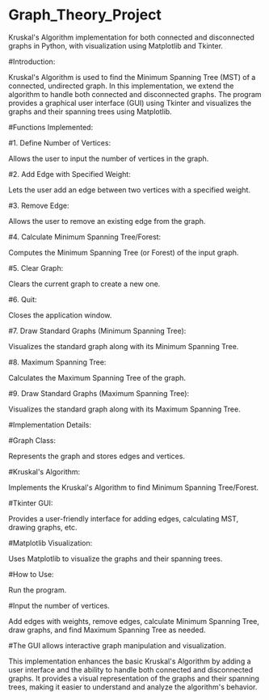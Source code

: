 # Graph_Theory_Project

Kruskal's Algorithm implementation for both connected and disconnected graphs in Python, with visualization using Matplotlib and Tkinter.

#Introduction:

Kruskal's Algorithm is used to find the Minimum Spanning Tree (MST) of a connected, undirected graph. In this implementation, we extend the algorithm to handle both connected and disconnected graphs. The program provides a graphical user interface (GUI) using Tkinter and visualizes the graphs and their spanning trees using Matplotlib.

#Functions Implemented:

#1. Define Number of Vertices:

Allows the user to input the number of vertices in the graph.

#2. Add Edge with Specified Weight:

Lets the user add an edge between two vertices with a specified weight.

#3. Remove Edge:

Allows the user to remove an existing edge from the graph.

#4. Calculate Minimum Spanning Tree/Forest:

Computes the Minimum Spanning Tree (or Forest) of the input graph.

#5. Clear Graph:

Clears the current graph to create a new one.

#6. Quit:

Closes the application window.

#7. Draw Standard Graphs (Minimum Spanning Tree):

Visualizes the standard graph along with its Minimum Spanning Tree.

#8. Maximum Spanning Tree:

Calculates the Maximum Spanning Tree of the graph.

#9. Draw Standard Graphs (Maximum Spanning Tree):

Visualizes the standard graph along with its Maximum Spanning Tree.

#Implementation Details:

#Graph Class:

Represents the graph and stores edges and vertices.

#Kruskal's Algorithm:

Implements the Kruskal's Algorithm to find Minimum Spanning Tree/Forest.

#Tkinter GUI:

Provides a user-friendly interface for adding edges, calculating MST, drawing graphs, etc.

#Matplotlib Visualization:

Uses Matplotlib to visualize the graphs and their spanning trees.

#How to Use:

Run the program.

#Input the number of vertices.

Add edges with weights, remove edges, calculate Minimum Spanning Tree, draw graphs, and find Maximum Spanning Tree as needed.

#The GUI allows interactive graph manipulation and visualization.


This implementation enhances the basic Kruskal's Algorithm by adding a user interface and the ability to handle both connected and disconnected graphs. It provides a visual representation of the graphs and their spanning trees, making it easier to understand and analyze the algorithm's behavior.

